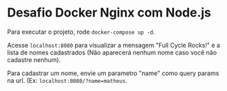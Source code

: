 # Desafio Docker Nginx com Node.js

Para executar o projeto, rode `docker-compose up -d`.

Acesse `localhost:8080` para visualizar a mensagem "Full Cycle Rocks!" e a lista de nomes cadastrados (Não aparecerá nenhum nome caso você não cadastre nenhum).

Para cadastrar um nome, envie um parametro "name" como query params na url. (Ex: `localhost:8080/?name=matheus`.